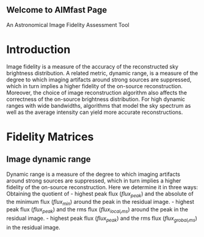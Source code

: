 ## Welcome to AIMfast Page

An Astronomical Image Fidelity Assessment Tool

Introduction
============

Image fidelity is a measure of the accuracy of the reconstructed sky
brightness distribution. A related metric, dynamic range, is a measure
of the degree to which imaging artifacts around strong sources are
suppressed, which in turn implies a higher fidelity of the on-source
reconstruction. Moreover, the choice of image reconstruction algorithm
also affects the correctness of the on-source brightness distribution.
For high dynamic ranges with wide bandwidths, algorithms that model the
sky spectrum as well as the average intensity can yield more accurate
reconstructions.

Fidelity Matrices
=================

Image dynamic range
-------------------

Dynamic range is a measure of the degree to which imaging artifacts
around strong sources are suppressed, which in turn implies a higher
fidelity of the on-source reconstruction. Here we determine it in three
ways: Obtaining the quotient of - highest peak flux ($flux_{peak}$) and
the absolute of the minimum flux ($flux_{min}$) around the peak in the
residual image. - highest peak flux ($flux_{peak}$) and the rms flux
($flux_{local_rms}$) around the peak in the residual image. - highest
peak flux ($flux_{peak}$) and the rms flux ($flux_{grobal_rms}$) in the
residual image.
